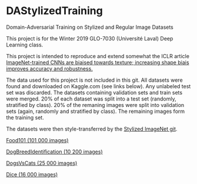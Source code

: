 # DAStylizedTraining
Domain-Adversarial Training on Stylized and Regular Image Datasets

This project is for the Winter 2019 GLO-7030 (Université Laval) Deep Learning class.

This project is intended to reproduce and extend somewhat the ICLR article [ImageNet-trained CNNs are biaised towards texture; increasing shape biais improves accuracy and robustness.](https://openreview.net/pdf?id=Bygh9j09KX)

The data used for this project is not included in this git. All datasets were found and downloaded on Kaggle.com (see links below). 
Any unlabeled test set was discarded. The datasets containing validation sets and train sets were merged. 
20% of each dataset was split into a test set (randomly, stratified by class).
20% of the remaning images were split into validation sets (again, randomly and stratified by class).
The remaining images form the training set.

The datasets were then style-transferred by the [Stylized ImageNet git](https://github.com/rgeirhos/Stylized-ImageNet).

[Food101 (101 000 images)](https://www.kaggle.com/dansbecker/food-101) 

[DogBreedIdentification (10 200 images)](https://www.kaggle.com/c/dog-breed-identification)

[DogsVsCats (25 000 images)](https://www.kaggle.com/c/dogs-vs-cats)

[Dice (16 000 images)](https://www.kaggle.com/ucffool/dice-d4-d6-d8-d10-d12-d20-images)

